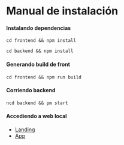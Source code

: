 # Manual de instalación

#### Instalando dependencias

    cd frontend && npm install
    
    cd backend && npm install
    
#### Generando build de front

    cd frontend && npm run build
    

#### Corriendo backend

    ncd backend && pm start
    
#### Accediendo a web local

- [Landing](http://localhost:3000/)
- [App](http://localhost:3000/app)

